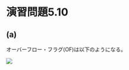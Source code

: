# 演習問題5.10

## (a)

オーバーフロー・フラグ(OF)は以下のようになる。

<img src="https://horie-t.github.io/DigitalDesignAndComputerArchitecture-Ans/images/ex5-10/ex5-10-a.png" />
